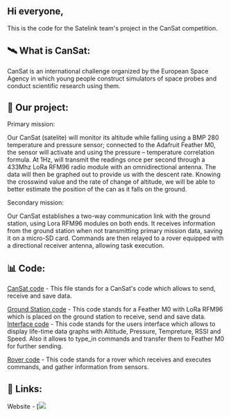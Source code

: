 ## Hi everyone,

This is the code for the Satelink team's project in the CanSat competition.

## 🛰️ What is CanSat:

CanSat is an international challenge organized by the European Space Agency in which young people construct simulators of space probes and conduct scientific research using them.

## 📡 Our project:

Primary mission:

Our CanSat (satelite) will monitor its altitude while falling using a BMP 280 temperature and pressure sensor; connected to the Adafruit Feather M0, the sensor will activate and using the pressure – temperature correlation formula.
At 1Hz, will transmit the readings once per second through a 433Mhz LoRa RFM96 radio module with an omnidirectional antenna. The data will then be graphed out to provide us with the descent rate. 
Knowing the crosswind value and the rate of change of altitude, we will be able to better estimate the position of the can as it falls on the ground.

Secondary mission:

Our CanSat establishes a two-way communication link with the ground station, using Lora RFM96 modules on both ends. It receives information from the ground station when not transmitting primary mission data, saving it on a micro-SD card. 
Commands are then relayed to a rover equipped with a directional receiver antenna, allowing task execution. 

## 📊 Code:

[CanSat code](Final_code_can.ino) - This file stands for a CanSat's code which allows to send, receive and save data. 

[Ground Station code](Final_code_gs.ino) - This code stands for a Feather M0 with LoRa RFM96 which is placed on the ground station to receive, send and save data.
[Interface code](main.py) - This code stands for the users interface which allows to display life-time data graphs with Altitude, Pressure, Tempreture, RSSI and Speed. Also it allows to type_in commands and transfer them to Feather M0 for further sending.

[Rover code](Final_code_rover.ino) - This code stands for a rover which receives and executes commands, and gather information from sensors. 



## 🔮 Links:
Website - [![](https://satelinkcansat.pl)
